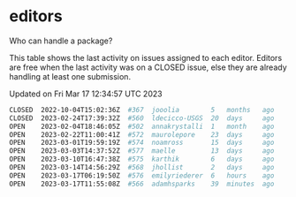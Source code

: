 # editors

Who can handle a package?

This table shows the last activity on issues assigned to each editor.
Editors are free when the last activity was on a CLOSED issue, else they
are already handling at least one submission.

Updated on Fri Mar 17 12:34:57 UTC 2023

```bash
CLOSED  2022-10-04T15:02:36Z  #367  jooolia        5   months   ago
CLOSED  2023-02-24T17:39:32Z  #560  ldecicco-USGS  20  days     ago
OPEN    2023-02-04T18:46:05Z  #502  annakrystalli  1   month    ago
OPEN    2023-02-22T11:00:41Z  #572  maurolepore    23  days     ago
OPEN    2023-03-01T19:59:19Z  #574  noamross       15  days     ago
OPEN    2023-03-03T14:37:52Z  #577  maelle         13  days     ago
OPEN    2023-03-10T16:47:38Z  #575  karthik        6   days     ago
OPEN    2023-03-14T14:56:29Z  #568  jhollist       2   days     ago
OPEN    2023-03-17T06:19:50Z  #576  emilyriederer  6   hours    ago
OPEN    2023-03-17T11:55:08Z  #566  adamhsparks    39  minutes  ago
```
